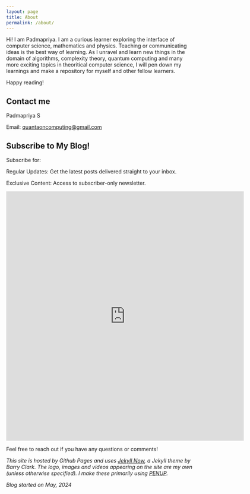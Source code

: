 ```yaml
---
layout: page
title: About
permalink: /about/
---
```

                                                        
Hi! I am Padmapriya. I am a curious learner exploring the interface of computer science, mathematics and physics. Teaching or communicating ideas is the best way of learning. As I unravel and learn new things in the domain of algorithms, complexity theory, quantum computing and many more exciting topics in theoritical computer science, I will pen down my learnings and make a repository for myself and other fellow learners. 

Happy reading!

## Contact me

Padmapriya S

Email: [quantaoncomputing@gmail.com](mailto:quantaoncomputing@gmail.com)

## Subscribe to My Blog!

Subscribe for:

Regular Updates: Get the latest posts delivered straight to your inbox.

Exclusive Content: Access to subscriber-only newsletter.

<div class="form-container">
<iframe src="https://docs.google.com/forms/d/e/1FAIpQLSdTJ_nCEkPI9-DMx0voILUG8t2czAgns4gOWU3Fy2d-Ptqj8A/viewform?embedded=true" width="640" height="672" frameborder="0" marginheight="0" marginwidth="0">Loading…</iframe>
</div>

Feel free to reach out if you have any questions or comments!

*This site is hosted by Github Pages and uses [Jekyll Now](https://github.com/barryclark/jekyll-now), a Jekyll theme by Barry Clark. 
The logo, images and videos appearing on the site are my own (unless otherwise specified). I make these primarily using [PENUP](https://www.penup.com/main/home).* 

*Blog started on May, 2024*
